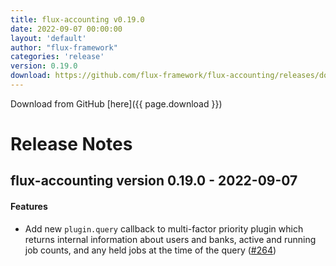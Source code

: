 ```yaml
---
title: flux-accounting v0.19.0
date: 2022-09-07 00:00:00
layout: 'default'
author: "flux-framework"
categories: 'release'
version: 0.19.0
download: https://github.com/flux-framework/flux-accounting/releases/download/v0.19.0/flux-accounting-0.19.0.tar.gz
---
```


Download from GitHub [here]({{ page.download }})

# Release Notes

flux-accounting version 0.19.0 - 2022-09-07
-------------------------------------------

#### Features

* Add new `plugin.query` callback to multi-factor priority plugin which returns
internal information about users and banks, active and running job counts, and
any held jobs at the time of the query ([#264](https://github.com/flux-framework/flux-accounting/issues/264))
